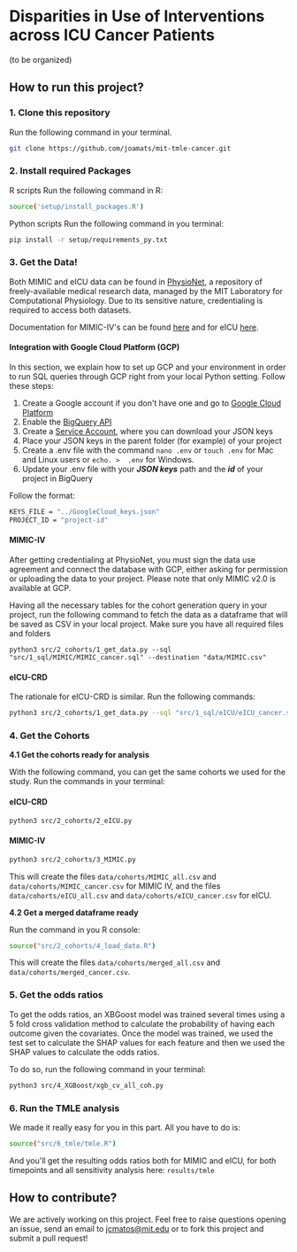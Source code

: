 # Disparities in Use of Interventions across ICU Cancer Patients

(to be organized)

## How to run this project?

### 1. Clone this repository

Run the following command in your terminal.

```sh
git clone https://github.com/joamats/mit-tmle-cancer.git
```

### 2. Install required Packages

R scripts
Run the following command in R:

```sh
source('setup/install_packages.R')
```

Python scripts
Run the following command in you terminal:

```sh
pip install -r setup/requirements_py.txt
```

### 3. Get the Data!

Both MIMIC and eICU data can be found in [PhysioNet](https://physionet.org/), a repository of freely-available medical research data, managed by the MIT Laboratory for Computational Physiology. Due to its sensitive nature, credentialing is required to access both datasets.

Documentation for MIMIC-IV's can be found [here](https://mimic.mit.edu/) and for eICU [here](https://eicu-crd.mit.edu/).

#### Integration with Google Cloud Platform (GCP)

In this section, we explain how to set up GCP and your environment in order to run SQL queries through GCP right from your local Python setting. Follow these steps:

1) Create a Google account if you don't have one and go to [Google Cloud Platform](https://console.cloud.google.com/bigquery)
2) Enable the [BigQuery API](https://console.cloud.google.com/apis/api/bigquery.googleapis.com)
3) Create a [Service Account](https://console.cloud.google.com/iam-admin/serviceaccounts), where you can download your JSON keys
4) Place your JSON keys in the parent folder (for example) of your project
5) Create a .env file with the command `nano .env` or `touch .env` for Mac and Linux users or `echo. >  .env` for Windows.
6) Update your .env file with your ***JSON keys*** path and the ***id*** of your project in BigQuery

Follow the format:

```sh
KEYS_FILE = "../GoogleCloud_keys.json"
PROJECT_ID = "project-id"
```

#### MIMIC-IV

After getting credentialing at PhysioNet, you must sign the data use agreement and connect the database with GCP, either asking for permission or uploading the data to your project. Please note that only MIMIC v2.0 is available at GCP.

Having all the necessary tables for the cohort generation query in your project, run the following command to fetch the data as a dataframe that will be saved as CSV in your local project. Make sure you have all required files and folders

```shell
python3 src/2_cohorts/1_get_data.py --sql "src/1_sql/MIMIC/MIMIC_cancer.sql" --destination "data/MIMIC.csv"
```

#### eICU-CRD

The rationale for eICU-CRD is similar. Run the following commands:

```sh
python3 src/2_cohorts/1_get_data.py --sql "src/1_sql/eICU/eICU_cancer.sql" --destination "data/eICU.csv"
```

### 4. Get the Cohorts

**4.1 Get the cohorts ready for analysis**

With the following command, you can get the same cohorts we used for the study. Run the commands in your terminal:

#### eICU-CRD

```sh
python3 src/2_cohorts/2_eICU.py
```

#### MIMIC-IV

```sh
python3 src/2_cohorts/3_MIMIC.py
```

This will create the files `data/cohorts/MIMIC_all.csv` and `data/cohorts/MIMIC_cancer.csv` for MIMIC IV, and the files `data/cohorts/eICU_all.csv` and `data/cohorts/eICU_cancer.csv` for eICU.

**4.2 Get a merged dataframe ready**

Run the command in you R console:

```sh
source("src/2_cohorts/4_load_data.R")
```

This will create the files `data/cohorts/merged_all.csv` and `data/cohorts/merged_cancer.csv`.

### 5. Get the odds ratios

To get the odds ratios, an XBGoost model was trained several times using a 5 fold cross validation method to calculate the probability of having each outcome given the covariates. Once the model was trained, we used the test set to calculate the SHAP values for each feature and then we used the SHAP values to calculate the odds ratios.

To do so, run the following command in your terminal:

```sh
python3 src/4_XGBoost/xgb_cv_all_coh.py
```

### 6. Run the TMLE analysis

We made it really easy for you in this part. All you have to do is:

```sh
source("src/6_tmle/tmle.R")
```

And you'll get the resulting odds ratios both for MIMIC and eICU, for both timepoints and all sensitivity analysis here: `results/tmle`

## How to contribute?

We are actively working on this project.
Feel free to raise questions opening an issue, send an email to jcmatos@mit.edu or to fork this project and submit a pull request!
